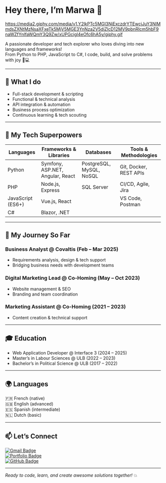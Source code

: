 # Hey there, I’m **Marwa** 👋

https://media2.giphy.com/media/v1.Y2lkPTc5MGI3NjExczdrYTEwcjJuY3NlMmdsZXNtMzNsaXFxeTk5MjV5MGE3YnNza2V5diZlcD12MV9pbnRlcm5hbF9naWZfYnlfaWQmY3Q9Zw/xUPGcigl4eOfc6hA5y/giphy.gif

A passionate developer and tech explorer who loves diving into new languages and frameworks!  
From Python to PHP, JavaScript to C#, I code, build, and solve problems with joy 🚀💻

---

## 🚀 What I do

- Full-stack development & scripting  
- Functional & technical analysis  
- API integration & automation  
- Business process optimization  
- Continuous learning & tech scouting  

---

## 🧰 My Tech Superpowers

| Languages          | Frameworks & Libraries            | Databases                  | Tools & Methodologies       |
|--------------------|---------------------------------  |----------------------------|-----------------------------|
| Python             | Symfony, ASP.NET, Angular, React  | PostgreSQL, MySQL, NoSQL   | Git, Docker, REST APIs      |
| PHP                | Node.js, Express                  | SQL Server                 | CI/CD, Agile, Jira          |
| JavaScript (ES6+)  | Vue.js, React                     |                            | VS Code, Postman            |
| C#                 | Blazor, .NET                      |                            |                             |

---

## 💼 My Journey So Far

### Business Analyst @ Covaltis (Feb – Mar 2025)  
- Requirements analysis, design & tech support  
- Bridging business needs with development teams  

### Digital Marketing Lead @ Co-Homing (May – Oct 2023)  
- Website management & SEO  
- Branding and team coordination  

### Marketing Assistant @ Co-Homing (2021 – 2023)  
- Content creation & technical support  

---

## 🎓 Education

- Web Application Developer @ Interface 3 (2024 – 2025)  
- Master’s in Labour Sciences @ ULB (2022 – 2023)  
- Bachelor’s in Political Science @ ULB (2017 – 2022)  

---

## 🌍 Languages

🇫🇷 French (native)  
🇬🇧 English (advanced)  
🇪🇸 Spanish (intermediate)  
🇳🇱 Dutch (basic)  

---

## 📫 Let’s Connect

[![Gmail Badge](https://img.shields.io/badge/-Email-D14836?style=for-the-badge&logo=gmail&logoColor=white)](mailto:mchanu1998@gmail.com)  
[![Portfolio Badge](https://img.shields.io/badge/-Portfolio-000000?style=for-the-badge&logo=google-chrome&logoColor=white)](http://if3projets.net/wad24/marwa)  
[![GitHub Badge](https://img.shields.io/badge/-GitHub-181717?style=for-the-badge&logo=github&logoColor=white)](https://github.com/AyaDelRey)  

---

*Ready to code, learn, and create awesome solutions together!* 💥

